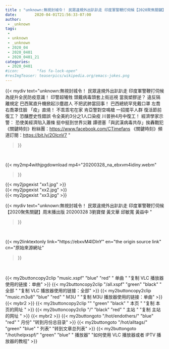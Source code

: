 ```yaml
---
title : "unknown:無視封城令！ 民眾違規外出趴趴走 印度軍警鞭打伺候【2020聚焦關鍵】周末播出版 20200328 3劉寶傑 黃文華 邱敏寬 黃益中 "
date:        2020-04-01T21:56:33-07:00
author:
 - _unknown
tags:
 - 
 - unknown
 - _unknown
 - 2020_04
 - 2020_0401
 - 2020_0401_21
categories:
 - 2020_0401
#icon:        "fas fa-lock-open"
#resImgTeaser: teaserpics/wikipedia.org/emacs-jokes.png
---
```







{{< mydiv text="unknown:無視封城令！ 民眾違規外出趴趴走 印度軍警鞭打伺候 為提升全民防疫意識！ 印警超犧牲 頭戴病毒頭套上街巡視 當我塑膠逆？ 違反隔離規定 巴西駕直升機掀起沙塵趕人 不把武肺當回事！ 巴西總統罕見戴口罩 左喬右喬罩住臉 「疫」直燒！ 不乖乖宅在家 肯亞警對空鳴槍 一招擺平人群 復活節前復工？ 恐釀歷史性錯誤 令全美約3分之1人口染疫 川普拚4月中復工！ 經濟學家示警： 恐使美經濟陷入蕭條 挺中挺到世界災難 譚德塞「與武漢病毒共存」挨轟戰犯  《關鍵時刻》粉絲團：https://www.facebook.com/CTimefans 《關鍵時刻》頻道訂閱：https://bit.ly/2OlcnV7 "
>}}
<br>


{{< my2mp4withjpgdownload mp4="20200328_na_ebxvm4idiny.webm"
>}}

{{< my2jpgexist "xx1.jpg" >}}<br>
{{< my2jpgexist "xx2.jpg" >}}<br>
{{< my2jpgexist "xx3.jpg" >}}<br>



{{< mydiv text="unknown:無視封城令！ 民眾違規外出趴趴走 印度軍警鞭打伺候【2020聚焦關鍵】周末播出版 20200328 3劉寶傑 黃文華 邱敏寬 黃益中 "
>}}
<br>

{{< my2linktextonly link="https://ebxvM4IDInY"
en="the origin source link" cn="原始來源網址"
>}}


<br>


{{< my2buttoncopy2clip "music.xspf"        "blue"   "red"    " 单曲 "  "复制 VLC 播放器使用的链接：单曲" >}} {{< my2buttoncopy2clip "/all.xspf"         "green"  "black"  " 全部 "  "复制 VLC 播放器使用的链接：全部" >}} {{< my2buttoncopy2clip "music.m3u8"        "blue"   "red"    " M3U  "    "复制 M3U 播放器使用的链接：单曲" >}} {{< mybr2 >}} {{< my2buttoncopy2clip ""                  "green"  "black"  " 本页 "    "复制 本页的网址 " >}} {{< my2buttoncopy2clip "/"                 "black"  "red"    " 主站 "    "复制 主站的网址 " >}} {{< mybr2 >}} {{< my2buttongoto      "/hot/endothers/"   "blue"   "red"    " 月份"   "转到月份总目录" >}} {{< my2buttongoto      "/hot/alltags/"     "green"  "blue"   " 列表"   "转到文章总列表" >}} {{< my2buttongoto      "/hot/helpxspf/"    "green"  "blue"   " 播放器" "如何使用 VLC 播放器或者 IPTV 播放器的教程" >}} 
